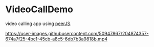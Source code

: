 # VideoCallDemo
video calling app using [peerJS](https://peerjs.com/).


https://user-images.githubusercontent.com/50947867/204874357-674a7f25-4bc1-45cb-a8c5-6db7b3a9818b.mp4



